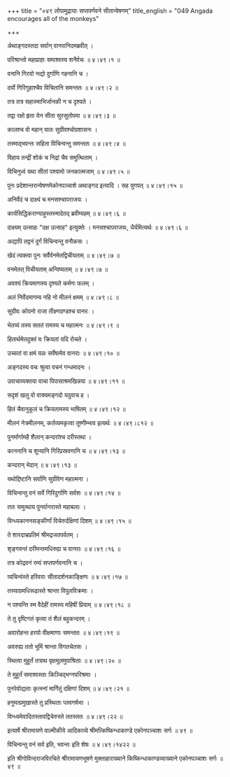 +++
title = "०४९ लोपामुद्रायाः सप्तपर्णवने सीतान्वेषणम्"
title_english = "049 Angada encourages all of the monkeys"

+++


अेथाङ्गदस्तदा सर्वान् वानरानिदमब्रवीत् ।  

परिश्रान्तो महाप्राज्ञः समाश्वस्य शनैर्वचः  ॥  ४।४९।१  ॥   

वनानि गिरयो नद्यो दुर्गाणि गहनानि च ।  

दर्यो गिरिगुहाश्चैव विचितानि समन्ततः  ॥  ४।४९।२  ॥   

तत्र तत्र सहास्माभिर्जानकी न च दृश्यते ।  

तद्वा रक्षो हृता येन सीता सुरसुतोपमा  ॥  ४।४९।३  ॥   

कालश्च वो महान् यातः सुग्रीवश्चोग्रशासनः ।  

तस्माद्भवन्तः सहिता विचिन्वन्तु समन्ततः  ॥  ४।४९।४  ॥   

विहाय तन्द्रीं शोकं च निद्रां चैव समुत्थिताम् ।  

विचिनुध्वं यथा सीतां पश्यामो जनकात्मजाम्  ॥  ४।४९।५  ॥   

पुनः प्रदेशान्तरान्वेषणमेकोनपञ्चाशे अथाङ्गद इत्यादि । सह युगपत्  ॥ 
४।४९।१५  ॥   

  

अनिर्वेदं च दाक्ष्यं च मनसश्चापराजयः ।  

कार्यसिद्धिकराण्याहुस्तस्मादेतद् ब्रवीम्यहम्  ॥  ४।४९।६  ॥   

दाक्ष्यम् उत्साहः "दक्ष उत्साह" इत्युक्तेः । मनसश्चापराजयः,
धैर्यमित्यर्थः  ॥  ४।४९।६  ॥   

  

अद्यापि तद्वनं दुर्गं विचिन्वन्तु वनौकसः ।  

खेदं त्यक्त्वा पुनः सर्वैर्वनमेतद्विचीयताम्  ॥  ४।४९।७  ॥   

वनमेतत् विचीयताम् अन्विष्यताम्  ॥  ४।४९।७  ॥   

  

अवश्यं क्रियमाणस्य दृश्यते कर्मणः फलम् ।  

अलं निर्वेदमागम्य नहि नो मीलनं क्षमम्  ॥  ४।४९।८  ॥   

सुग्रीवः कोपनो राजा तीक्ष्णदण्डश्च वानरः ।  

भेतव्यं तस्य सततं रामस्य च महात्मनः  ॥  ४।४९।९  ॥   

हितार्थमेतदुक्तं वः क्रियतां यदि रोचते ।  

उच्यतां वा क्षमं यन्नः सर्वेषामेव वानराः  ॥  ४।४९।१०  ॥   

अङ्गदस्य वचः श्रुत्वा वचनं गन्धमादनः ।  

उवाचाव्यक्तया वाचा पिपासाश्रमखिन्नया  ॥  ४।४९।११  ॥   

सदृशं खलु वो वाक्यमङ्गदो यदुवाच ह ।  

हितं चैवानुकूलं च क्रियतामस्य भाषितम्  ॥  ४।४९।१२  ॥   

मीलनं नेत्रमीलनम्, कर्तव्यमकृत्वा तूष्णीम्भाव इत्यर्थः  ॥  ४।४९।८१२  ॥   

  

पुनर्मार्गामहै शैलान् कन्दरांश्च दरीस्तथा ।  

काननानि च शून्यानि गिरिप्रस्रवणानि च  ॥  ४।४९।१३  ॥   

कन्दरान् भेदान्  ॥  ४।४९।१३  ॥   

  

यथोद्दिष्टानि सर्वाणि सुग्रीवेण महात्मना ।  

विचिन्वन्तु वनं सर्वे गिरिदुर्गाणि सर्वशः  ॥  ४।४९।१४  ॥   

ततः समुत्थाय पुनर्वानरास्ते महाबलाः ।  

विन्ध्यकाननसङ्कीर्णां विचेरुर्दक्षिणां दिशम्  ॥  ४।४९।१५  ॥   

ते शारदाभ्रप्रतिमं श्रीमद्रजतपर्वतम् ।  

शृङ्गवन्तं दरीमन्तमधिरुह्य च वानराः  ॥  ४।४९।१६  ॥   

तत्र कोद्रवनं रम्यं सप्तपर्णवनानि च ।  

व्यचिन्वंस्ते हरिवराः सीतादर्शनकाङ्क्षिणः  ॥  ४।४९।१७  ॥   

तस्याग्रमधिरूढास्ते श्रान्ता विपुलविक्रमाः ।  

न पश्यन्ति स्म वैदेहीं रामस्य महिषीं प्रियाम्  ॥  ४।४९।१८  ॥   

ते तु दृष्टिगतं कृत्वा तं शैलं बहुकन्दरम् ।  

अवारोहन्त हरयो वीक्षमाणाः समन्ततः  ॥  ४।४९।१९  ॥   

अवरुह्य ततो भूमिं श्रान्ता विगतचेतसः ।  

स्थित्वा मुहूर्तं तत्राथ वृक्षमूलमुपाश्रिताः  ॥  ४।४९।२०  ॥   

ते मुहूर्तं समाश्वस्ताः किञ्चिद्भग्नपरिश्रमाः ।  

पुनरेवोद्यताः कृत्स्नां मार्गितुं दक्षिणां दिशम्  ॥  ४।४९।२१  ॥   

हनुमत्प्रमुखास्ते तु प्रस्थिताः प्लवगर्षभाः ।  

विन्ध्यमेवादितस्तावद्विचेरुस्ते ततस्ततः  ॥  ४।४९।२२  ॥   

इत्यार्षे श्रीरामायणे वाल्मीकीये आदिकाव्ये श्रीमत्किष्किन्धाकाण्डे
एकोनपञ्चाशः सर्गः  ॥  ४९  ॥   

विचिन्वन्तु वनं सर्व इति, भवन्तः इति शेषः  ॥  ४।४९।१४२२  ॥   

इति श्रीगोविन्दराजविरचिते श्रीरामायणभूषणे मुक्ताहाराख्याने
किष्किन्धाकाण्डव्याख्याने एकोनपञ्चाशः सर्गः  ॥  ४९  ॥   


